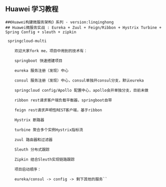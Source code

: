 ## Huawei 学习教程
	##《Huawei构建微服务架构》系列 - version:linqinghong
	## Huawei微服务实战 : Eureka + Zuul + Feign/Ribbon + Hystrix Turbine + Spring Config + sleuth + zipkin
	
	 springcloud-multi

		欢迎大家fork me，项目中用到的技术有：
		
		springboot 快速搭建项目
		
		eureka 服务注册（发现）中心
		
		consul 服务注册（发现）中心，consul单独开consul分支，默认eureka
		
		springcloud config/Apollo 配置中心，apollo会开单独分支，目前未做
		
		ribbon rest请求客户端负载平衡器，springboot自带
		
		feign rest请求声明性REST客户端，基于ribbon
		
		Hystrix 断路器
		
		turbine 聚合多个实例Hystrix指标流
		
		zuul 路由器和过滤器
		
		Sleuth 分布式跟踪
		
		Zipkin 结合Sleuth实现链路跟踪
		
		项目启动顺序：
		
		eureka/consul -> config -> 剩下其他的服务``


